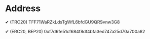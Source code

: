 # Address

✔  (TRC20) TFF71WaRZkLdsTgWfL6bfdGU9QRSvnw3G8

✔  (ERC20, BEP20) 0xf7d6fe51cf684f8df4bfa3ed747a25d70a700a82

